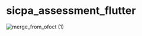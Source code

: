 # sicpa_assessment_flutter

![merge_from_ofoct (1)](https://user-images.githubusercontent.com/33806194/179729830-befd8947-f4d3-4727-9f05-1d0c9133b006.jpg)
